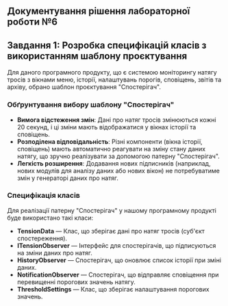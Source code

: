 ## Документування рішення лабораторної роботи №6
## Завдання 1: Розробка специфікацій класів з використанням шаблону проєктування

Для даного програмного продукту, що є системою моніторингу натягу тросів з вікнами меню, історії, налаштувань порогів, сповіщень, звітів та архіву, обрано шаблон проєктування "Спостерігач".

### Обґрунтування вибору шаблону "Спостерігач"
- **Вимога відстеження змін**: Дані про натяг тросів змінюються кожні 20 секунд, і ці зміни мають відображатися у вікнах історії та сповіщень.
- **Розподілена відповідальність**: Різні компоненти (вікна історії, сповіщень) мають автоматично реагувати на зміну стану даних натягу, що зручно реалізувати за допомогою патерну "Спостерігач".
- **Легкість розширення**: Додавання нових підписників (наприклад, нових модулів для аналізу даних або нових вікон) не потребуватиме змін у генераторі даних про натяг.

### Специфікація класів
Для реалізації патерну "Спостерігач" у нашому програмному продукті буде використано такі класи:

- **TensionData** — Клас, що зберігає дані про натяг тросів (суб'єкт спостереження).
- **ITensionObserver** — Інтерфейс для спостерігачів, що підписуються на зміни даних про натяг.
- **HistoryObserver** — Спостерігач, що оновлює список історії при зміні даних.
- **NotificationObserver** — Спостерігач, що відправляє сповіщення при перевищенні порогових значень натягу.
- **ThresholdSettings** — Клас, що зберігає налаштування порогових значень.
